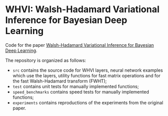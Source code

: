 # WHVI: Walsh-Hadamard Variational Inference for Bayesian Deep Learning

Code for the paper [Walsh-Hadamard Variational Inference for Bayesian Deep Learning](https://proceedings.neurips.cc//paper/2020/hash/6df182582740607da754e4515b70e32d-Abstract.html).

The repository is organized as follows:
* `src` contains the source code for WHVI layers, neural network examples which use the layers, utility functions for fast matrix operations and for the fast Walsh-Hadamard transform (FWHT);
* `test` contains unit tests for manually implemented functions;
* `speed_benchmarks` contains speed tests for manually implemented functions;
* `experiments` contains reproductions of the experiments from the original paper. 
